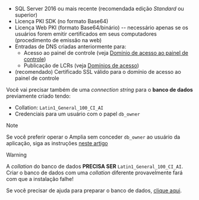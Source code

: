 ﻿* SQL Server 2016 ou mais recente (recomendada edição *Standard* ou superior)
* Licença PKI SDK (no formato Base64)
* Licença Web PKI (formato Base64/binário) -- necessário apenas se os usuários forem emitir certificados em seus computadores (procedimento de emissão na web)
* Entradas de DNS criadas anteriormente para:
    * Acesso ao painel de controle (veja [Domínio de acesso ao painel de controle](../index.md#dashboard-domain))
    * Publicação de LCRs (veja [Domínios de acesso](../index.md#access-domains))
* (recomendado) Certificado SSL válido para o domínio de acesso ao painel de controle

Você vai precisar também de uma *connection string* para o **banco de dados** previamente criado tendo:

* Collation: `Latin1_General_100_CI_AI`
* Credenciais para um usuário com o papel `db_owner`

> [!NOTE]
> Se você preferir operar o Amplia sem conceder `db_owner` ao usuário da aplicação, siga as instruções [neste artigo](../unprivileged-db-user.md)

> [!WARNING]
> A *collation* do banco de dados **PRECISA SER** `Latin1_General_100_CI_AI`. Criar o banco de dados com uma *collation* diferente provavelmente fará com que a instalação falhe!

Se você precisar de ajuda para preparar o banco de dados, [clique aqui](../prepare-database.md).
